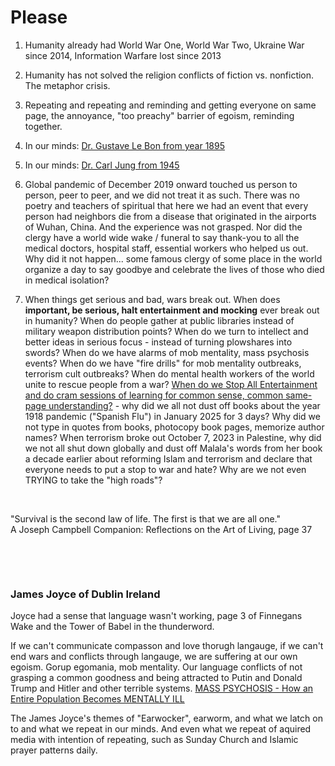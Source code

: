 # Please

1. Humanity already had World War One, World War Two, Ukraine War since 2014, Information Warfare lost since 2013

2. Humanity has not solved the religion conflicts of fiction vs. nonfiction. The metaphor crisis.

3. Repeating and repeating and reminding and getting everyone on same page, the annoyance, "too preachy" barrier of egoism, reminding together.

4. In our minds: [Dr. Gustave Le Bon from year 1895](../Quotes_Pile/Doctors/Gustave_Le_Bon_Quotes.md)

5. In our minds: [Dr. Carl Jung from 1945](../Quotes_Pile/Doctors/Carl_Jung.md)

6. Global pandemic of December 2019 onward touched us person to person, peer to peer, and we did not treat it as such. There was no poetry and teachers of spiritual that here we had an event that every person had neighbors die from a disease that originated in the airports of Wuhan, China. And the experience was not grasped. Nor did the clergy have a world wide wake / funeral to say thank-you to all the medical doctors, hospital staff, essential workers who helped us out. Why did it not happen... some famous clergy of some place in the world organize a day to say goodbye and celebrate the lives of those who died in medical isolation?

7. When things get serious and bad, wars break out. When does **important, be serious, halt entertainment and mocking** ever break out in humanity? When do people gather at public libraries instead of military weapon distribution points? When do we turn to intellect and better ideas in serious focus - instead of turning plowshares into swords? When do we have alarms of mob mentality, mass psychosis events? When do we have "fire drills" for mob mentality outbreaks, terrorism cult outbreaks? When do mental health workers of the world unite to rescue people from a war? [When do we Stop All Entertainment and do cram sessions of learning for common sense, common same-page understanding?](../Grim_Blunt/Stop_All_Entertainment.md) - why did we all not dust off books about the year 1918 pandemic ("Spanish Flu") in January 2025 for 3 days? Why did we not type in quotes from books, photocopy book pages, memorize author names? When terrorism broke out October 7, 2023 in Palestine, why did we not all shut down globally and dust off Malala's words from her book a decade earlier about reforming Islam and terrorism and declare that everyone needs to put a stop to war and hate? Why are we not even TRYING to take the "high roads"?

&nbsp;

"Survival is the second law of life. The first is that we are all one."    
A Joseph Campbell Companion: Reflections on the Art of Living, page 37

&nbsp;

&nbsp;

### James Joyce of Dublin Ireland

Joyce had a sense that language wasn't working, page 3 of Finnegans Wake and the Tower of Babel in the thunderword. 

If we can't communicate compasson and love thorugh langauge, if we can't end wars and conflicts through langauge, we are suffering at our own egoism. Gorup egomania, mob mentality. Our language conflicts of not grasping a common goodness and being attracted to Putin and Donald Trump and Hitler and other terrible systems. [MASS PSYCHOSIS - How an Entire Population Becomes MENTALLY ILL](https://www.youtube.com/watch?v=09maaUaRT4M)

The James Joyce's themes of "Earwocker", earworm, and what we latch on to and what we repeat in our minds. And even what we repeat of aquired media with intention of repeating, such as Sunday Church and Islamic prayer patterns daily.
